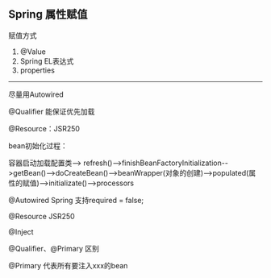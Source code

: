 ## Spring 属性赋值

赋值方式

1. @Value
2. Spring EL表达式
3. properties



------

尽量用Autowired

@Qualifier 能保证优先加载

@Resource：JSR250



bean初始化过程：

容器启动加载配置类--> refresh()-->finishBeanFactoryInitialization-->getBean()-->doCreateBean()-->beanWrapper(对象的创建)-->populated(属性的赋值)-->initializate()-->processors



@Autowired Spring 支持required = false;

@Resource  JSR250

@Inject 



@Qualifier、@Primary 区别

@Primary 代表所有要注入xxx的bean